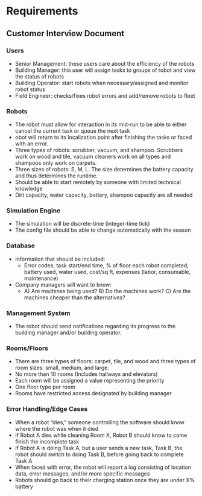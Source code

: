 # Requirements
## Customer Interview Document
### Users
- Senior Management: these users care about the efficiency of the robots 
- Building Manager: this user will assign tasks to groups of robot and view the status of robots
- Building Operator: start robots when necessary/assigned and monitor robot status
- Field Engineer: checks/fixes robot errors and add/remove robots to fleet 
### Robots
- The robot must allow for interaction in its mid-run to be able to either cancel the current task or queue the next task
- obot will return to its localization point after finishing the tasks or faced with an error.
- Three types of robots: scrubber, vacuum, and shampoo. Scrubbers work on wood and tile, vacuum cleaners work on all types and shampoos only work on carpets.
- Three sizes of robots: S, M, L. The size determines the battery capacity and thus determines the runtime.
- Should be able to start remotely by someone with limited technical knowledge
- Dirt capacity, water capacity, battery, shampoo capacity are all needed
### Simulation Engine
- The simulation will be discrete-time (integer-time tick)
- The config file should be able to change automatically with the season
### Database
- Information that should be included:
  - Error codes, task start/end time, % of floor each robot completed, battery used, water used, cost/sq ft, expenses (labor, consumable, maintenance)
- Company managers will want to know:
  - A) Are machines being used? B) Do the machines work? C) Are the machines cheaper than the alternatives?
### Management System
- The robot should send notifications regarding its progress to the building manager and/or building operator.
### Rooms/Floors
- There are three types of floors: carpet, tile, and wood and three types of room sizes: small, medium, and large.
- No more than 10 rooms (Includes hallways and elevators)
- Each room will be assigned a value representing the priority
- One floor type per room
- Rooms have restricted access designated by building manager
### Error Handling/Edge Cases
- When a robot “dies,” someone controlling the software should know where the robot was when it died
- If Robot A dies while cleaning Room X, Robot B should know to come finish the incomplete task
- If Robot A is doing Task A, but a user sends a new task, Task B, the robot should switch to doing Task B, before going back to complete Task A
- When faced with error, the robot will report a log consisting of location data, error messages, and/or more specific messages
- Robots should go back to their charging station once they are under X% battery
